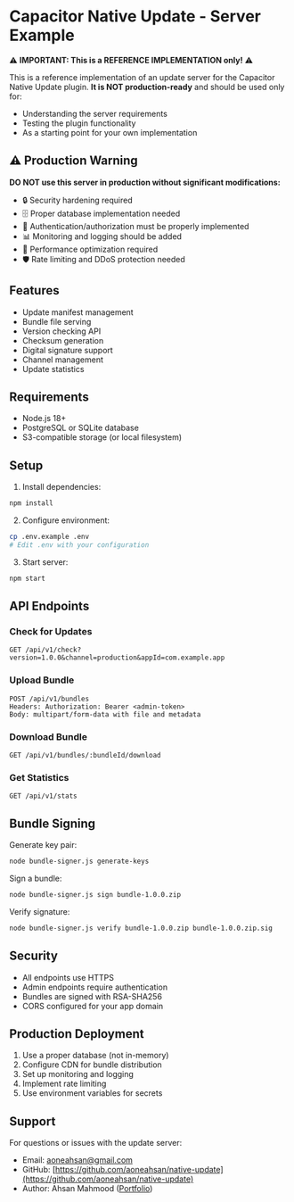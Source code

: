 # Capacitor Native Update - Server Example

⚠️ **IMPORTANT: This is a REFERENCE IMPLEMENTATION only!** ⚠️

This is a reference implementation of an update server for the Capacitor Native Update plugin. **It is NOT production-ready** and should be used only for:
- Understanding the server requirements
- Testing the plugin functionality
- As a starting point for your own implementation

## ⚠️ Production Warning

**DO NOT use this server in production without significant modifications:**
- 🔒 Security hardening required
- 🗄️ Proper database implementation needed
- 🔐 Authentication/authorization must be properly implemented
- 📊 Monitoring and logging should be added
- 🚀 Performance optimization required
- 🛡️ Rate limiting and DDoS protection needed

## Features

- Update manifest management
- Bundle file serving
- Version checking API
- Checksum generation
- Digital signature support
- Channel management
- Update statistics

## Requirements

- Node.js 18+
- PostgreSQL or SQLite database
- S3-compatible storage (or local filesystem)

## Setup

1. Install dependencies:

```bash
npm install
```

2. Configure environment:

```bash
cp .env.example .env
# Edit .env with your configuration
```

3. Start server:

```bash
npm start
```

## API Endpoints

### Check for Updates

```
GET /api/v1/check?version=1.0.0&channel=production&appId=com.example.app
```

### Upload Bundle

```
POST /api/v1/bundles
Headers: Authorization: Bearer <admin-token>
Body: multipart/form-data with file and metadata
```

### Download Bundle

```
GET /api/v1/bundles/:bundleId/download
```

### Get Statistics

```
GET /api/v1/stats
```

## Bundle Signing

Generate key pair:

```bash
node bundle-signer.js generate-keys
```

Sign a bundle:

```bash
node bundle-signer.js sign bundle-1.0.0.zip
```

Verify signature:

```bash
node bundle-signer.js verify bundle-1.0.0.zip bundle-1.0.0.zip.sig
```

## Security

- All endpoints use HTTPS
- Admin endpoints require authentication
- Bundles are signed with RSA-SHA256
- CORS configured for your app domain

## Production Deployment

1. Use a proper database (not in-memory)
2. Configure CDN for bundle distribution
3. Set up monitoring and logging
4. Implement rate limiting
5. Use environment variables for secrets

## Support

For questions or issues with the update server:

- Email: aoneahsan@gmail.com
- GitHub: [https://github.com/aoneahsan/native-update](https://github.com/aoneahsan/native-update)
- Author: Ahsan Mahmood ([Portfolio](https://aoneahsan.com))
